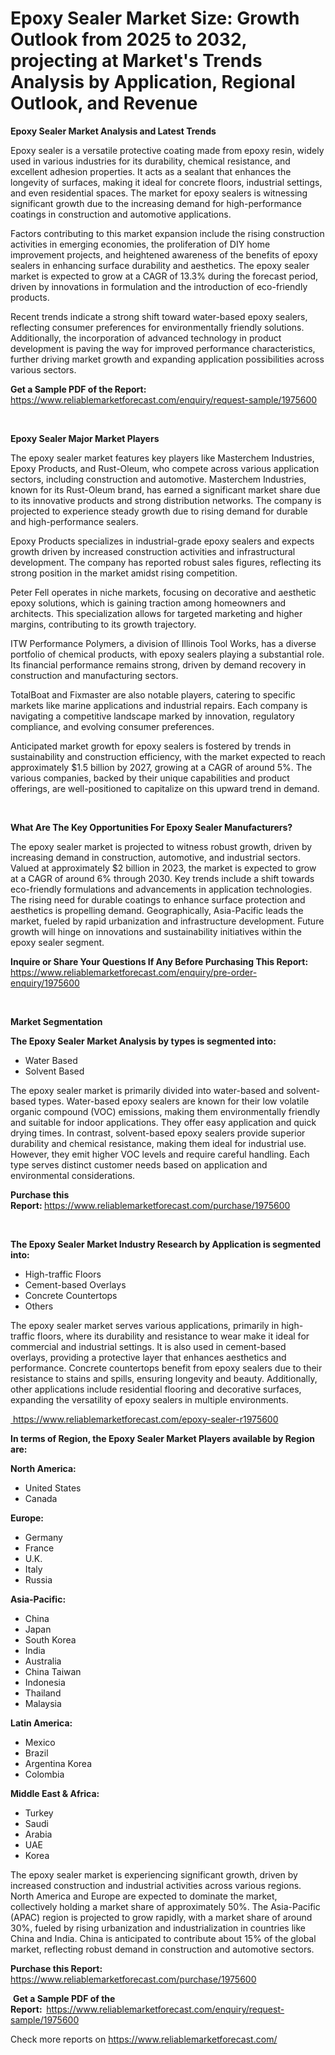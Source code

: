 <p><h1>Epoxy Sealer Market Size: Growth Outlook from 2025 to 2032, projecting at Market's Trends Analysis by Application, Regional Outlook, and Revenue</h1></p><p><strong>Epoxy Sealer Market Analysis and Latest Trends</strong></p>
<p><p>Epoxy sealer is a versatile protective coating made from epoxy resin, widely used in various industries for its durability, chemical resistance, and excellent adhesion properties. It acts as a sealant that enhances the longevity of surfaces, making it ideal for concrete floors, industrial settings, and even residential spaces. The market for epoxy sealers is witnessing significant growth due to the increasing demand for high-performance coatings in construction and automotive applications. </p><p>Factors contributing to this market expansion include the rising construction activities in emerging economies, the proliferation of DIY home improvement projects, and heightened awareness of the benefits of epoxy sealers in enhancing surface durability and aesthetics. The epoxy sealer market is expected to grow at a CAGR of 13.3% during the forecast period, driven by innovations in formulation and the introduction of eco-friendly products. </p><p>Recent trends indicate a strong shift toward water-based epoxy sealers, reflecting consumer preferences for environmentally friendly solutions. Additionally, the incorporation of advanced technology in product development is paving the way for improved performance characteristics, further driving market growth and expanding application possibilities across various sectors.</p></p>
<p><strong>Get a Sample PDF of the Report:&nbsp;</strong> <a href="https://www.reliablemarketforecast.com/enquiry/request-sample/1975600?utm_campaign=2780&utm_medium=2&utm_source=Github&utm_content=ia&utm_term=01042025&utm_id=epoxy-sealer">https://www.reliablemarketforecast.com/enquiry/request-sample/1975600</a></p>
<p>&nbsp;</p>
<p><strong>Epoxy Sealer Major Market Players</strong></p>
<p><p>The epoxy sealer market features key players like Masterchem Industries, Epoxy Products, and Rust-Oleum, who compete across various application sectors, including construction and automotive. Masterchem Industries, known for its Rust-Oleum brand, has earned a significant market share due to its innovative products and strong distribution networks. The company is projected to experience steady growth due to rising demand for durable and high-performance sealers.</p><p>Epoxy Products specializes in industrial-grade epoxy sealers and expects growth driven by increased construction activities and infrastructural development. The company has reported robust sales figures, reflecting its strong position in the market amidst rising competition.</p><p>Peter Fell operates in niche markets, focusing on decorative and aesthetic epoxy solutions, which is gaining traction among homeowners and architects. This specialization allows for targeted marketing and higher margins, contributing to its growth trajectory.</p><p>ITW Performance Polymers, a division of Illinois Tool Works, has a diverse portfolio of chemical products, with epoxy sealers playing a substantial role. Its financial performance remains strong, driven by demand recovery in construction and manufacturing sectors. </p><p>TotalBoat and Fixmaster are also notable players, catering to specific markets like marine applications and industrial repairs. Each company is navigating a competitive landscape marked by innovation, regulatory compliance, and evolving consumer preferences.</p><p>Anticipated market growth for epoxy sealers is fostered by trends in sustainability and construction efficiency, with the market expected to reach approximately $1.5 billion by 2027, growing at a CAGR of around 5%. The various companies, backed by their unique capabilities and product offerings, are well-positioned to capitalize on this upward trend in demand.</p></p>
<p>&nbsp;</p>
<p><strong>What Are The Key Opportunities For Epoxy Sealer Manufacturers?</strong></p>
<p><p>The epoxy sealer market is projected to witness robust growth, driven by increasing demand in construction, automotive, and industrial sectors. Valued at approximately $2 billion in 2023, the market is expected to grow at a CAGR of around 6% through 2030. Key trends include a shift towards eco-friendly formulations and advancements in application technologies. The rising need for durable coatings to enhance surface protection and aesthetics is propelling demand. Geographically, Asia-Pacific leads the market, fueled by rapid urbanization and infrastructure development. Future growth will hinge on innovations and sustainability initiatives within the epoxy sealer segment.</p></p>
<p><strong>Inquire or Share Your Questions If Any Before Purchasing This Report:</strong> <a href="https://www.reliablemarketforecast.com/enquiry/pre-order-enquiry/1975600?utm_campaign=2780&utm_medium=2&utm_source=Github&utm_content=ia&utm_term=01042025&utm_id=epoxy-sealer">https://www.reliablemarketforecast.com/enquiry/pre-order-enquiry/1975600</a></p>
<p>&nbsp;</p>
<p><strong>Market Segmentation</strong></p>
<p><strong>The Epoxy Sealer Market Analysis by types is segmented into:</strong></p>
<p><ul><li>Water Based</li><li>Solvent Based</li></ul></p>
<p><p>The epoxy sealer market is primarily divided into water-based and solvent-based types. Water-based epoxy sealers are known for their low volatile organic compound (VOC) emissions, making them environmentally friendly and suitable for indoor applications. They offer easy application and quick drying times. In contrast, solvent-based epoxy sealers provide superior durability and chemical resistance, making them ideal for industrial use. However, they emit higher VOC levels and require careful handling. Each type serves distinct customer needs based on application and environmental considerations.</p></p>
<p><strong>Purchase this Report:&nbsp;</strong><a href="https://www.reliablemarketforecast.com/purchase/1975600?utm_campaign=2780&utm_medium=2&utm_source=Github&utm_content=ia&utm_term=01042025&utm_id=epoxy-sealer">https://www.reliablemarketforecast.com/purchase/1975600</a></p>
<p>&nbsp;</p>
<p><strong>The Epoxy Sealer Market Industry Research by Application is segmented into:</strong></p>
<p><ul><li>High-traffic Floors</li><li>Cement-based Overlays</li><li>Concrete Countertops</li><li>Others</li></ul></p>
<p><p>The epoxy sealer market serves various applications, primarily in high-traffic floors, where its durability and resistance to wear make it ideal for commercial and industrial settings. It is also used in cement-based overlays, providing a protective layer that enhances aesthetics and performance. Concrete countertops benefit from epoxy sealers due to their resistance to stains and spills, ensuring longevity and beauty. Additionally, other applications include residential flooring and decorative surfaces, expanding the versatility of epoxy sealers in multiple environments.</p></p>
<p><a href="https://www.reliablemarketforecast.com/epoxy-sealer-r1975600?utm_campaign=2780&utm_medium=2&utm_source=Github&utm_content=ia&utm_term=01042025&utm_id=epoxy-sealer">&nbsp;https://www.reliablemarketforecast.com/epoxy-sealer-r1975600</a></p>
<p><strong>In terms of Region, the Epoxy Sealer Market Players available by Region are:</strong></p>
<p>
    <p> <strong> North America: </strong>
        <ul>
            <li>United States</li>
            <li>Canada</li>
        </ul>
        </p> 
    <p> <strong> Europe: </strong>
        <ul>
            <li>Germany</li>
            <li>France</li>
            <li>U.K.</li>
            <li>Italy</li>
            <li>Russia</li>
        </ul>
        </p> 
    <p> <strong> Asia-Pacific: </strong>
        <ul>
            <li>China</li>
            <li>Japan</li>
            <li>South Korea</li>
            <li>India</li>
            <li>Australia</li>
            <li>China Taiwan</li>
            <li>Indonesia</li>
            <li>Thailand</li>
            <li>Malaysia</li>
        </ul>
        </p> 
    <p> <strong> Latin America: </strong>
        <ul>
            <li>Mexico</li>
            <li>Brazil</li>
            <li>Argentina Korea</li>
            <li>Colombia</li>
        </ul>
        </p> 
    <p> <strong> Middle East & Africa: </strong>
        <ul>
            <li>Turkey</li>
            <li>Saudi</li>
            <li>Arabia</li>
            <li>UAE</li>
            <li>Korea</li>
        </ul>
    </p>
    </p>
<p><p>The epoxy sealer market is experiencing significant growth, driven by increased construction and industrial activities across various regions. North America and Europe are expected to dominate the market, collectively holding a market share of approximately 50%. The Asia-Pacific (APAC) region is projected to grow rapidly, with a market share of around 30%, fueled by rising urbanization and industrialization in countries like China and India. China is anticipated to contribute about 15% of the global market, reflecting robust demand in construction and automotive sectors.</p></p>
<p><strong>Purchase this Report: </strong><a href="https://www.reliablemarketforecast.com/purchase/1975600?utm_campaign=2780&utm_medium=2&utm_source=Github&utm_content=ia&utm_term=01042025&utm_id=epoxy-sealer">https://www.reliablemarketforecast.com/purchase/1975600</a></p>
<p>&nbsp;<strong>Get a Sample PDF of the Report:&nbsp;&nbsp;</strong><a href="https://www.reliablemarketforecast.com/enquiry/request-sample/1975600?utm_campaign=2780&utm_medium=2&utm_source=Github&utm_content=ia&utm_term=01042025&utm_id=epoxy-sealer">https://www.reliablemarketforecast.com/enquiry/request-sample/1975600</a></p>
<p><strong></strong></p>
<p>Check more reports on <a href="https://www.reliablemarketforecast.com/?utm_campaign=2780&utm_medium=2&utm_source=Github&utm_content=ia&utm_term=01042025&utm_id=epoxy-sealer">https://www.reliablemarketforecast.com/</a></p>